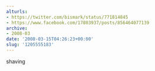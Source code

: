 ```yaml
---
alturls:
- https://twitter.com/bismark/status/771814845
- https://www.facebook.com/17803937/posts/856464077139
archive:
- 2008-03
date: '2008-03-15T04:26:23+00:00'
slug: '1205555183'
---
```


shaving

